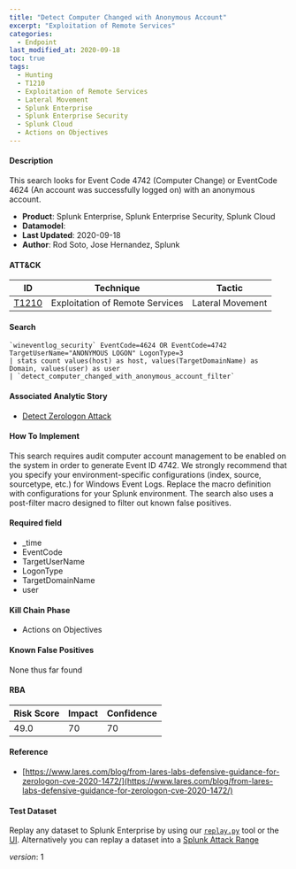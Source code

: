 ```yaml
---
title: "Detect Computer Changed with Anonymous Account"
excerpt: "Exploitation of Remote Services"
categories:
  - Endpoint
last_modified_at: 2020-09-18
toc: true
tags:
  - Hunting
  - T1210
  - Exploitation of Remote Services
  - Lateral Movement
  - Splunk Enterprise
  - Splunk Enterprise Security
  - Splunk Cloud
  - Actions on Objectives
---
```




#### Description

This search looks for Event Code 4742 (Computer Change) or EventCode 4624 (An account was successfully logged on) with an anonymous account.

- **Product**: Splunk Enterprise, Splunk Enterprise Security, Splunk Cloud
- **Datamodel**: 
- **Last Updated**: 2020-09-18
- **Author**: Rod Soto, Jose Hernandez, Splunk


#### ATT&CK

| ID          | Technique   | Tactic       |
| ----------- | ----------- |--------------|
| [T1210](https://attack.mitre.org/techniques/T1210/) | Exploitation of Remote Services | Lateral Movement |


#### Search

```
`wineventlog_security` EventCode=4624 OR EventCode=4742 TargetUserName="ANONYMOUS LOGON" LogonType=3 
| stats count values(host) as host, values(TargetDomainName) as Domain, values(user) as user 
| `detect_computer_changed_with_anonymous_account_filter`
```

#### Associated Analytic Story
* [Detect Zerologon Attack](_stories/detect_zerologon_attack)


#### How To Implement
This search requires audit computer account management to be enabled on the system in order to generate Event ID 4742. We strongly recommend that you specify your environment-specific configurations (index, source, sourcetype, etc.) for Windows Event Logs. Replace the macro definition with configurations for your Splunk environment. The search also uses a post-filter macro designed to filter out known false positives.

#### Required field
* _time
* EventCode
* TargetUserName
* LogonType
* TargetDomainName
* user


#### Kill Chain Phase
* Actions on Objectives


#### Known False Positives
None thus far found



#### RBA

| Risk Score  | Impact      | Confidence   |
| ----------- | ----------- |--------------|
| 49.0 | 70 | 70 |



#### Reference

* [https://www.lares.com/blog/from-lares-labs-defensive-guidance-for-zerologon-cve-2020-1472/](https://www.lares.com/blog/from-lares-labs-defensive-guidance-for-zerologon-cve-2020-1472/)



#### Test Dataset
Replay any dataset to Splunk Enterprise by using our [`replay.py`](https://github.com/splunk/attack_data#using-replaypy) tool or the [UI](https://github.com/splunk/attack_data#using-ui).
Alternatively you can replay a dataset into a [Splunk Attack Range](https://github.com/splunk/attack_range#replay-dumps-into-attack-range-splunk-server)



_version_: 1